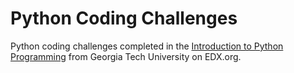 # Python Coding Challenges
Python coding challenges completed in the [Introduction to Python Programming](https://www.edx.org/professional-certificate/introduction-to-python-programming?index=product&queryID=c399732d81b13e129da402cf2cecff83&position=1) from Georgia Tech University on EDX.org.
